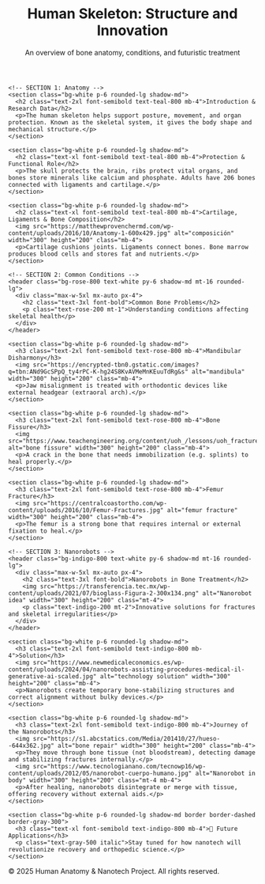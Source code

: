 <!DOCTYPE html>
<html lang="en">
<head>
  <meta charset="UTF-8" />
  <meta name="viewport" content="width=device-width, initial-scale=1.0" />
  <title>Human Skeleton & Nanorobotics</title>
  <script src="https://cdn.tailwindcss.com"></script>
</head>
<body class="bg-gray-100 text-gray-800 font-sans">

  <!-- Header -->
  <header class="bg-teal-800 text-white py-6 shadow-md">
    <div class="max-w-5xl mx-auto px-4">
      <h1 class="text-3xl font-bold">Human Skeleton: Structure and Innovation</h1>
      <p class="text-teal-200 mt-1">An overview of bone anatomy, conditions, and futuristic treatment</p>
    </div>
  </header>

  <!-- Main Content -->
  <main class="max-w-4xl mx-auto px-4 py-10 space-y-12">

    <!-- SECTION 1: Anatomy -->
    <section class="bg-white p-6 rounded-lg shadow-md">
      <h2 class="text-2xl font-semibold text-teal-800 mb-4">Introduction & Research Data</h2>
      <p>The human skeleton helps support posture, movement, and organ protection. Known as the skeletal system, it gives the body shape and mechanical structure.</p>
    </section>

    <section class="bg-white p-6 rounded-lg shadow-md">
      <h2 class="text-xl font-semibold text-teal-800 mb-4">Protection & Functional Role</h2>
      <p>The skull protects the brain, ribs protect vital organs, and bones store minerals like calcium and phosphate. Adults have 206 bones connected with ligaments and cartilage.</p>
    </section>

    <section class="bg-white p-6 rounded-lg shadow-md">
      <h2 class="text-xl font-semibold text-teal-800 mb-4">Cartilage, Ligaments & Bone Composition</h2>
      <img src="https://matthewprovenchermd.com/wp-content/uploads/2016/10/Anatomy-1-600x429.jpg" alt="composición" width="300" height="200" class="mb-4">
      <p>Cartilage cushions joints. Ligaments connect bones. Bone marrow produces blood cells and stores fat and nutrients.</p>
    </section>

    <!-- SECTION 2: Common Conditions -->
    <header class="bg-rose-800 text-white py-6 shadow-md mt-16 rounded-lg">
      <div class="max-w-5xl mx-auto px-4">
        <h2 class="text-3xl font-bold">Common Bone Problems</h2>
        <p class="text-rose-200 mt-1">Understanding conditions affecting skeletal health</p>
      </div>
    </header>

    <section class="bg-white p-6 rounded-lg shadow-md">
      <h3 class="text-2xl font-semibold text-rose-800 mb-4">Mandibular Disharmony</h3>
      <img src="https://encrypted-tbn0.gstatic.com/images?q=tbn:ANd9GcSPpQ_ty4rPC-K-hg24S8KvAVMeMnKEuuTdRg&s" alt="mandibula" width="300" height="200" class="mb-4">
      <p>Jaw misalignment is treated with orthodontic devices like external headgear (extraoral arch).</p>
    </section>

    <section class="bg-white p-6 rounded-lg shadow-md">
      <h3 class="text-2xl font-semibold text-rose-800 mb-4">Bone Fissure</h3>
      <img src="https://www.teachengineering.org/content/uoh_/lessons/uoh_fracture/uoh_fracture_lesson01_image1.gif" alt="bone fissure" width="300" height="200" class="mb-4">
      <p>A crack in the bone that needs immobilization (e.g. splints) to heal properly.</p>
    </section>

    <section class="bg-white p-6 rounded-lg shadow-md">
      <h3 class="text-2xl font-semibold text-rose-800 mb-4">Femur Fracture</h3>
      <img src="https://centralcoastortho.com/wp-content/uploads/2016/10/Femur-Fractures.jpg" alt="femur fracture" width="300" height="200" class="mb-4">
      <p>The femur is a strong bone that requires internal or external fixation to heal.</p>
    </section>

    <!-- SECTION 3: Nanorobots -->
    <header class="bg-indigo-800 text-white py-6 shadow-md mt-16 rounded-lg">
      <div class="max-w-5xl mx-auto px-4">
        <h2 class="text-3xl font-bold">Nanorobots in Bone Treatment</h2>
        <img src="https://transferencia.tec.mx/wp-content/uploads/2021/07/bioglass-Figura-2-300x134.png" alt="Nanorobot idea" width="300" height="200" class="mt-4">
        <p class="text-indigo-200 mt-2">Innovative solutions for fractures and skeletal irregularities</p>
      </div>
    </header>

    <section class="bg-white p-6 rounded-lg shadow-md">
      <h3 class="text-2xl font-semibold text-indigo-800 mb-4">Solution</h3>
      <img src="https://www.newmedicaleconomics.es/wp-content/uploads/2024/04/nanorobots-assisting-procedures-medical-il-generative-ai-scaled.jpg" alt="technology solution" width="300" height="200" class="mb-4">
      <p>Nanorobots create temporary bone-stabilizing structures and correct alignment without bulky devices.</p>
    </section>

    <section class="bg-white p-6 rounded-lg shadow-md">
      <h3 class="text-2xl font-semibold text-indigo-800 mb-4">Journey of the Nanorobots</h3>
      <img src="https://s1.abcstatics.com/Media/201410/27/hueso--644x362.jpg" alt="bone repair" width="300" height="200" class="mb-4">
      <p>They move through bone tissue (not bloodstream), detecting damage and stabilizing fractures internally.</p>
      <img src="https://www.tecnologianano.com/tecnowp16/wp-content/uploads/2012/05/nanorobot-cuerpo-humano.jpg" alt="Nanorobot in body" width="300" height="200" class="mt-4 mb-4">
      <p>After healing, nanorobots disintegrate or merge with tissue, offering recovery without external aids.</p>
    </section>

    <section class="bg-white p-6 rounded-lg shadow-md border border-dashed border-gray-300">
      <h3 class="text-xl font-semibold text-indigo-800 mb-4">🚀 Future Applications</h3>
      <p class="text-gray-500 italic">Stay tuned for how nanotech will revolutionize recovery and orthopedic science.</p>
    </section>

  </main>

  <!-- Footer -->
  <footer class="bg-gray-800 text-white text-center py-4 mt-10">
    <p>&copy; 2025 Human Anatomy & Nanotech Project. All rights reserved.</p>
  </footer>

</body>
</html>
